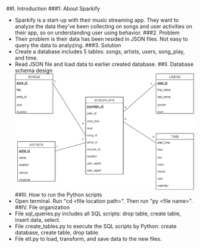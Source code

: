 ##I. Introduction
###1. About Sparkify
   - Sparkify is a start-up with their music streaming app. They want to analyze the data they've been collecting on songs and user activities on their app, so on understanding user using behavior.
###2. Problem
   - Their problem is their data has been resided in JSON files. Not easy to query the data to analyzing.
###3. Solution
   - Create a database includes 5 tables: songs, artists, users, song_play, and time.
   - Read JSON file and load data to earlier created database.
##II. Database schema design
![](music_streaming.drawio.png)
##III. How to run the Python scripts
   - Open terminal. Run "cd \<file location path\>". Then run "py \<file name\>".
##IV. File organization
   - File sql_queries.py includes all SQL scripts: drop table, create table, insert data, select.
   - File create_tables.py to execute the SQL scripts by Python: create database, create table, drop table.
   - File etl.py to load, transform, and save data to the new files.